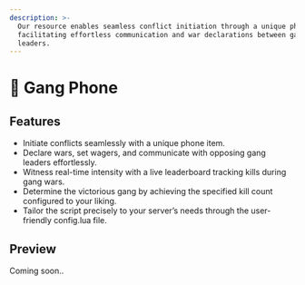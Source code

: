```yaml
---
description: >-
  Our resource enables seamless conflict initiation through a unique phone item,
  facilitating effortless communication and war declarations between gang
  leaders.
---
```


# 📱 Gang Phone

## Features

* &#x20;Initiate conflicts seamlessly with a unique phone item.
* &#x20;Declare wars, set wagers, and communicate with opposing gang leaders effortlessly.
* Witness real-time intensity with a live leaderboard tracking kills during gang wars.
* Determine the victorious gang by achieving the specified kill count configured to your liking.
* Tailor the script precisely to your server’s needs through the user-friendly config.lua file.

## Preview

Coming soon..
